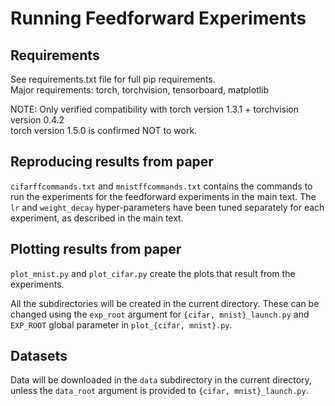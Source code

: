 # Running Feedforward Experiments

## Requirements

See requirements.txt file for full pip requirements.\
Major requirements: torch, torchvision, tensorboard, matplotlib

NOTE: Only verified compatibility with torch version 1.3.1 + torchvision version 0.4.2\
torch version 1.5.0 is confirmed NOT to work.

## Reproducing results from paper

``cifarffcommands.txt`` and ``mnistffcommands.txt`` contains the commands to run the experiments for the feedforward experiments in the main text. The ``lr`` and ``weight_decay`` hyper-parameters have been tuned separately for each experiment, as described in the main text.

## Plotting results from paper

``plot_mnist.py`` and ``plot_cifar.py`` create the plots that result from the experiments.

All the subdirectories will be created in the current directory. These can be changed using the ``exp_root`` argument for ``{cifar, mnist}_launch.py`` and ``EXP_ROOT`` global parameter in ``plot_{cifar, mnist}.py``.

## Datasets

Data will be downloaded in the ``data`` subdirectory in the current directory, unless the ``data_root`` argument is provided to ``{cifar, mnist}_launch.py``.
